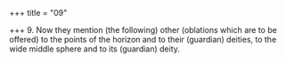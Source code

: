 +++
title = "09"

+++
9. Now they mention (the following) other (oblations which are to be offered) to the points of the horizon and to their (guardian) deities, to the wide middle sphere and to its (guardian) deity.
